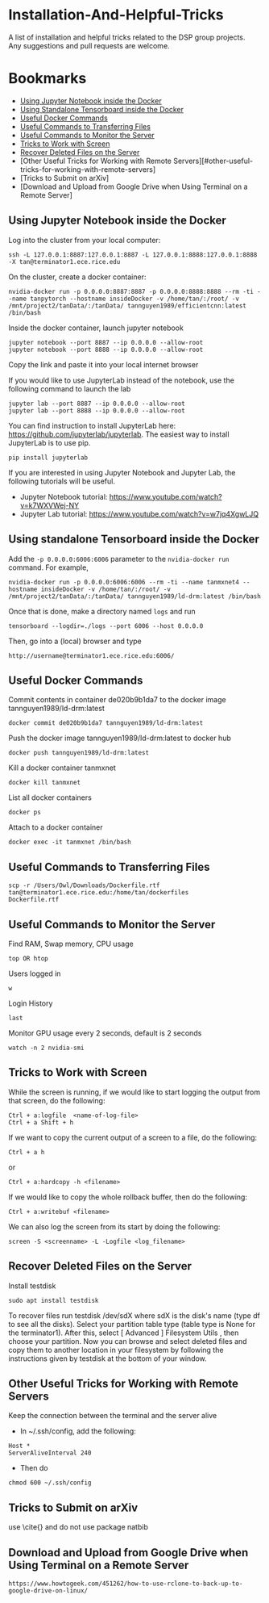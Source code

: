 # Installation-And-Helpful-Tricks
A list of installation and helpful tricks related to the DSP group projects. <br>
Any suggestions and pull requests are welcome. 

# Bookmarks
  * [Using Jupyter Notebook inside the Docker](#using-jupyter-notebook-inside-the-docker)
  * [Using Standalone Tensorboard inside the Docker](#using-standalone-tensorboard-inside-the-docker)
  * [Useful Docker Commands](#useful-docker-commands)
  * [Useful Commands to Transferring Files](#useful-commands-to-transferring-files)
  * [Useful Commands to Monitor the Server](#useful-commands-to-monitor-the-server)
  * [Tricks to Work with Screen](#tricks-to-work-with-screen)
  * [Recover Deleted Files on the Server](#recover-deleted-files-on-the-server)
  * [Other Useful Tricks for Working with Remote Servers][#other-useful-tricks-for-working-with-remote-servers]
  * [Tricks to Submit on arXiv]
  * [Download and Upload from Google Drive when Using Terminal on a Remote Server]
  
## Using Jupyter Notebook inside the Docker
Log into the cluster from your local computer:
```
ssh -L 127.0.0.1:8887:127.0.0.1:8887 -L 127.0.0.1:8888:127.0.0.1:8888 -X tan@terminator1.ece.rice.edu
```
On the cluster, create a docker container:
```
nvidia-docker run -p 0.0.0.0:8887:8887 -p 0.0.0.0:8888:8888 --rm -ti --name tanpytorch --hostname insideDocker -v /home/tan/:/root/ -v /mnt/project2/tanData/:/tanData/ tannguyen1989/efficientcnn:latest /bin/bash
```
Inside the docker container, launch jupyter notebook
```
jupyter notebook --port 8887 --ip 0.0.0.0 --allow-root
jupyter notebook --port 8888 --ip 0.0.0.0 --allow-root
```
Copy the link and paste it into your local internet browser

If you would like to use JupyterLab instead of the notebook, use the following command to launch the lab
```
jupyter lab --port 8887 --ip 0.0.0.0 --allow-root
jupyter lab --port 8888 --ip 0.0.0.0 --allow-root
```
You can find instruction to install JupyterLab here: https://github.com/jupyterlab/jupyterlab. The easiest way to install JupyterLab is to use pip.
```
pip install jupyterlab
```
If you are interested in using Jupyter Notebook and Jupyter Lab, the following tutorials will be useful.
* Jupyter Notebook tutorial: https://www.youtube.com/watch?v=k7WXVWej-NY
* Jupyter Lab tutorial: https://www.youtube.com/watch?v=w7jq4XgwLJQ
## Using standalone Tensorboard inside the Docker
Add the `-p 0.0.0.0:6006:6006` parameter to the `nvidia-docker run` command. For example, 
```
nvidia-docker run -p 0.0.0.0:6006:6006 --rm -ti --name tanmxnet4 --hostname insideDocker -v /home/tan/:/root/ -v /mnt/project2/tanData/:/tanData/ tannguyen1989/ld-drm:latest /bin/bash
```

Once that is done, make a directory named `logs` and run 
```
tensorboard --logdir=./logs --port 6006 --host 0.0.0.0
```
Then, go into a (local) browser and type 
```
http://username@terminator1.ece.rice.edu:6006/
```

## Useful Docker Commands
Commit contents in container de020b9b1da7 to the docker image tannguyen1989/ld-drm:latest
```
docker commit de020b9b1da7 tannguyen1989/ld-drm:latest
```
Push the docker image tannguyen1989/ld-drm:latest to docker hub
```
docker push tannguyen1989/ld-drm:latest
```
Kill a docker container tanmxnet
```
docker kill tanmxnet
```
List all docker containers
```
docker ps
```
Attach to a docker container
```
docker exec -it tanmxnet /bin/bash
```

## Useful Commands to Transferring Files
```
scp -r /Users/Owl/Downloads/Dockerfile.rtf tan@terminator1.ece.rice.edu:/home/tan/dockerfiles
Dockerfile.rtf
```

## Useful Commands to Monitor the Server
Find RAM, Swap memory, CPU usage
```
top OR htop
```
Users logged in
```
w
```
Login History
```
last
```
Monitor GPU usage every 2 seconds, default is 2 seconds
```
watch -n 2 nvidia-smi
```

## Tricks to Work with Screen
While the screen is running, if we would like to start logging the output from that screen, do the following:
```
Ctrl + a:logfile  <name-of-log-file>
Ctrl + a Shift + h
```
If we want to copy the current output of a screen to a file, do the following:
```
Ctrl + a h
```
or
```
Ctrl + a:hardcopy -h <filename>
```
If we would like to copy the whole rollback buffer, then do the following:
```
Ctrl + a:writebuf <filename>
```
We can also log the screen from its start by doing the following:
```
screen -S <screenname> -L -Logfile <log_filename>
```
## Recover Deleted Files on the Server
Install testdisk
```
sudo apt install testdisk
```
To recover files run testdisk /dev/sdX where sdX is the disk's name (type df to see all the disks). Select your partition table type (table type is None for the terminator1). After this, select [ Advanced ] Filesystem Utils , then choose your partition. Now you can browse and select deleted files and copy them to another location in your filesystem by following the instructions given by testdisk at the bottom of your window.

## Other Useful Tricks for Working with Remote Servers
Keep the connection between the terminal and the server alive 
* In ~/.ssh/config, add the following:
```
Host *
ServerAliveInterval 240
```
* Then do
```
chmod 600 ~/.ssh/config
```

## Tricks to Submit on arXiv
use \cite{} and do not use package natbib

## Download and Upload from Google Drive when Using Terminal on a Remote Server
```
https://www.howtogeek.com/451262/how-to-use-rclone-to-back-up-to-google-drive-on-linux/
```

